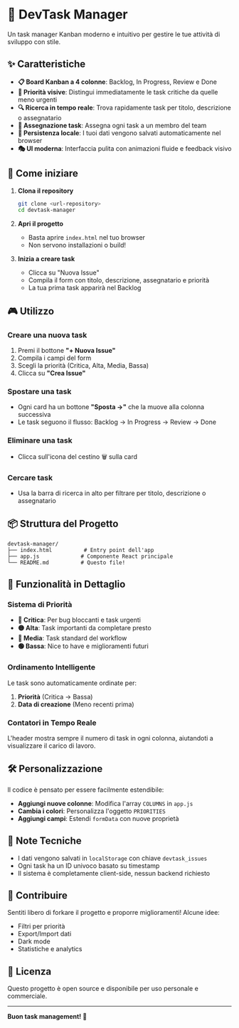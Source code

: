 # 🎯 DevTask Manager

Un task manager Kanban moderno e intuitivo per gestire le tue attività di sviluppo con stile.

## ✨ Caratteristiche

- **📋 Board Kanban a 4 colonne**: Backlog, In Progress, Review e Done
- **🎨 Priorità visive**: Distingui immediatamente le task critiche da quelle meno urgenti
- **🔍 Ricerca in tempo reale**: Trova rapidamente task per titolo, descrizione o assegnatario
- **👥 Assegnazione task**: Assegna ogni task a un membro del team
- **💾 Persistenza locale**: I tuoi dati vengono salvati automaticamente nel browser
- **🎭 UI moderna**: Interfaccia pulita con animazioni fluide e feedback visivo

## 🚀 Come iniziare

1. **Clona il repository**
   ```bash
   git clone <url-repository>
   cd devtask-manager
   ```

2. **Apri il progetto**
   - Basta aprire `index.html` nel tuo browser
   - Non servono installazioni o build!

3. **Inizia a creare task**
   - Clicca su "Nuova Issue"
   - Compila il form con titolo, descrizione, assegnatario e priorità
   - La tua prima task apparirà nel Backlog

## 🎮 Utilizzo

### Creare una nuova task
1. Premi il bottone **"+ Nuova Issue"**
2. Compila i campi del form
3. Scegli la priorità (Critica, Alta, Media, Bassa)
4. Clicca su **"Crea Issue"**

### Spostare una task
- Ogni card ha un bottone **"Sposta →"** che la muove alla colonna successiva
- Le task seguono il flusso: Backlog → In Progress → Review → Done

### Eliminare una task
- Clicca sull'icona del cestino 🗑️ sulla card

### Cercare task
- Usa la barra di ricerca in alto per filtrare per titolo, descrizione o assegnatario

## 📦 Struttura del Progetto

```
devtask-manager/
├── index.html          # Entry point dell'app
├── app.js             # Componente React principale
└── README.md          # Questo file!
```

## 🎯 Funzionalità in Dettaglio

### Sistema di Priorità
- **🔴 Critica**: Per bug bloccanti e task urgenti
- **🟡 Alta**: Task importanti da completare presto
- **🔵 Media**: Task standard del workflow
- **🟢 Bassa**: Nice to have e miglioramenti futuri

### Ordinamento Intelligente
Le task sono automaticamente ordinate per:
1. **Priorità** (Critica → Bassa)
2. **Data di creazione** (Meno recenti prima)

### Contatori in Tempo Reale
L'header mostra sempre il numero di task in ogni colonna, aiutandoti a visualizzare il carico di lavoro.

## 🛠️ Personalizzazione

Il codice è pensato per essere facilmente estendibile:

- **Aggiungi nuove colonne**: Modifica l'array `COLUMNS` in `app.js`
- **Cambia i colori**: Personalizza l'oggetto `PRIORITIES`
- **Aggiungi campi**: Estendi `formData` con nuove proprietà

## 📝 Note Tecniche

- I dati vengono salvati in `localStorage` con chiave `devtask_issues`
- Ogni task ha un ID univoco basato su timestamp
- Il sistema è completamente client-side, nessun backend richiesto

## 🤝 Contribuire

Sentiti libero di forkare il progetto e proporre miglioramenti! Alcune idee:
- Filtri per priorità
- Export/Import dati
- Dark mode
- Statistiche e analytics

## 📄 Licenza

Questo progetto è open source e disponibile per uso personale e commerciale.

---

**Buon task management! 🚀**

